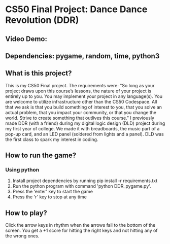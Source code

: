 # CS50 Final Project: Dance Dance Revolution (DDR)
## Video Demo: 
## Dependencies: pygame, random, time, python3

## What is this project?
This is my CS50 Final project. The requirements were: "So long as your project draws upon this course’s lessons, the nature of your project is entirely up to you. You may implement your project in any language(s). You are welcome to utilize infrastructure other than the CS50 Codespace. All that we ask is that you build something of interest to you, that you solve an actual problem, that you impact your community, or that you change the world. Strive to create something that outlives this course."
I previously made DDR (with a friend) during my digital logic design (DLD) project during my first year of college. We made it with breadboards, the music part of a pop-up card, and an LED panel (soldered from lights and a panel). DLD was the first class to spark my interest in coding.

## How to run the game?
### Using python
1. Install project dependencies by running pip install -r requirements.txt
2. Run the python program with command 'python DDR_pygame.py'.
3. Press the 'enter' key to start the game
4. Press the 'r' key to stop at any time

## How to play?
Click the arrow keys in rhythm when the arrows fall to the bottom of the screen.
You get a +1 score for hitting the right keys and not hitting any of the wrong ones.
